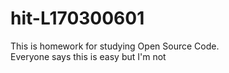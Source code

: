 # hit-L170300601
This is homework for studying Open Source Code.  
Everyone says this is easy but I'm not
